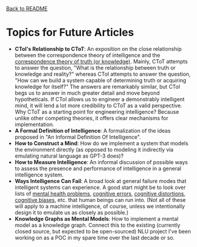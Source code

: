 [Back to README](README.md)


# Topics for Future Articles

* **CToI's Relationship to CToT**: An exposition on the close
  relationship between the correspondence theory of intelligence and the 
  [correspondence theory of truth (or knowledge)]. Mainly, CToT attempts
  to answer the question, "What is the relationship between truth or
  knowledge and reality?" whereas CToI attempts to answer the question,
  "How can we build a system capable of determining truth or acquiring
  knowledge for itself?" The answers are remarkably similar, but CToI
  begs us to answer in much greater detail and move beyond hypotheticals.
  If CToI allows us to engineer a demonstrably intelligent mind, it will
  lend a lot more credibility to CToT as a valid perspective. Why CToT
  as a starting point for engineering intelligence? Because unlike other
  competing theories, it offers clear mechanisms for implementation.
* **A Formal Definition of Intelligence**: A formalization of the ideas
  proposed in "An Informal Definition Of Intelligence".
* **How to Construct a Mind**: How do we implement a system that models 
  the environment directly (as opposed to modeling it indirectly via 
  emulating natural language as GPT-3 does)?
* **How to Measure Intelligence**: An informal discussion of possible
  ways to assess the presence and performance of intelligence in a 
  general intelligence system.
* **Ways Intelligence Can Fail**: A broad look at general failure modes
  that intelligent systems can experience. A good start might be to look
  over lists of [mental health problems], [cognitive errors], [cognitive
  distortions], [cognitive biases], etc. that human beings can run into.
  (Not all of these will apply to a machine intelligence, of course,
  unless we intentionally design it to emulate us as closely as possible.)
* **Knowledge Graphs as Mental Models**: How to implement a mental model
  as a knowledge graph. Connect this to the existing (currently closed
  source, but expected to be open-sourced) NLU project I've been working
  on as a POC in my spare time over the last decade or so.


[correspondence theory of truth (or knowledge)]: 
https://en.wikipedia.org/wiki/Correspondence_theory_of_truth

[mental health problems]:
https://www.mind.org.uk/information-support/types-of-mental-health-problems/

[cognitive errors]: 
https://www.merckmanuals.com/professional/special-subjects/clinical-decision-making/cognitive-errors-in-clinical-decision-making

[cognitive distortions]:
https://positivepsychology.com/cognitive-distortions/

[cognitive biases]:
https://en.wikipedia.org/wiki/List_of_cognitive_biases

